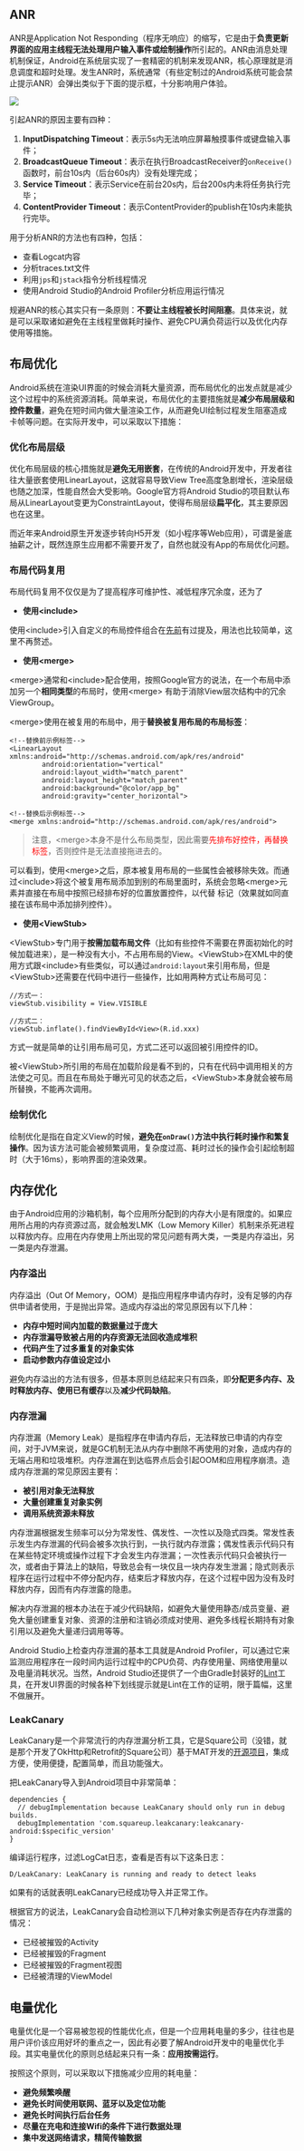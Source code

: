 ## ANR

ANR是Application Not Responding（程序无响应）的缩写，它是由于**负责更新界面的应用主线程无法处理用户输入事件或绘制操作**所引起的。ANR由消息处理机制保证，Android在系统层实现了一套精密的机制来发现ANR，核心原理就是消息调度和超时处理。发生ANR时，系统通常（有些定制过的Android系统可能会禁止提示ANR）会弹出类似于下面的提示框，十分影响用户体验。

![](pics/Screenshot%202020-12-12%20141622.png)

引起ANR的原因主要有四种：
1. **InputDispatching Timeout**：表示5s内无法响应屏幕触摸事件或键盘输入事件；
2. **BroadcastQueue Timeout**：表示在执行BroadcastReceiver的`onReceive()`函数时，前台10s内（后台60s内）没有处理完成；
3. **Service Timeout**：表示Service在前台20s内，后台200s内未将任务执行完毕；
4. **ContentProvider Timeout**：表示ContentProvider的publish在10s内未能执行完毕。

用于分析ANR的方法也有四种，包括：

+ 查看Logcat内容
+ 分析traces.txt文件
+ 利用`jps`和`jstack`指令分析线程情况
+ 使用Android Studio的Android Profiler分析应用运行情况 

规避ANR的核心其实只有一条原则：**不要让主线程被长时间阻塞**。具体来说，就是可以采取诸如避免在主线程里做耗时操作、避免CPU满负荷运行以及优化内存使用等措施。

## 布局优化

Android系统在渲染UI界面的时候会消耗大量资源，而布局优化的出发点就是减少这个过程中的系统资源消耗。简单来说，布局优化的主要措施就是**减少布局层级和控件数量**，避免在短时间内做大量渲染工作，从而避免UI绘制过程发生阻塞造成卡帧等问题。在实际开发中，可以采取以下措施：

### 优化布局层级

优化布局层级的核心措施就是**避免无用嵌套**，在传统的Android开发中，开发者往往大量嵌套使用LinearLayout，这就容易导致View Tree高度急剧增长，渲染层级也随之加深，性能自然会大受影响。Google官方将Android Studio的项目默认布局从LinearLayout变更为ConstraintLayout，使得布局层级**扁平化**，其主要原因也在这里。

而近年来Android原生开发逐步转向H5开发（如小程序等Web应用），可谓是釜底抽薪之计，既然连原生应用都不需要开发了，自然也就没有App的布局优化问题。

### 布局代码复用

布局代码复用不仅仅是为了提高程序可维护性、减低程序冗余度，还为了

+ **使用\<include>**

使用\<include>引入自定义的布局控件组合在[先前](Android/controller)有过提及，用法也比较简单，这里不再赘述。

+ **使用\<merge>**

\<merge>通常和\<include>配合使用，按照Google官方的说法，在一个布局中添加另一个**相同类型**的布局时，使用\<merge> 有助于消除View层次结构中的冗余ViewGroup。

\<merge>使用在被复用的布局中，用于**替换被复用布局的布局标签**：

```
<!--替换前示例标签-->
<LinearLayout xmlns:android="http://schemas.android.com/apk/res/android"
        android:orientation="vertical"
        android:layout_width="match_parent"
        android:layout_height="match_parent"
        android:background="@color/app_bg"
        android:gravity="center_horizontal">

<!--替换后示例标签-->
<merge xmlns:android="http://schemas.android.com/apk/res/android">
```

>注意，\<merge>本身不是什么布局类型，因此需要<font color=red>先排布好控件，再替换标签</font>，否则控件是无法直接拖进去的。

可以看到，使用\<merge>之后，原本被复用布局的一些属性会被移除失效。而通过\<include>将这个被复用布局添加到别的布局里面时，系统会忽略\<merge>元素并直接在布局中按照已经排布好的位置放置控件，以代替 <include/>标记（效果就如同直接在该布局中添加排列控件）。

+ **使用\<ViewStub>**

\<ViewStub>专门用于**按需加载布局文件**（比如有些控件不需要在界面初始化的时候加载进来），是一种没有大小，不占用布局的View。\<ViewStub>在XML中的使用方式跟\<include>有些类似，可以通过`android:layout`来引用布局，但是\<ViewStub>还需要在代码中进行一些操作，比如用两种方式让布局可见：

```
//方式一：
viewStub.visibility = View.VISIBLE

//方式二：
viewStub.inflate().findViewById<View>(R.id.xxx)
```

方式一就是简单的让引用布局可见，方式二还可以返回被引用控件的ID。

被\<ViewStub>所引用的布局在加载阶段是看不到的，只有在代码中调用相关的方法使之可见。而且在布局处于曝光可见的状态之后，\<ViewStub>本身就会被布局所替换，不能再次调用。

### 绘制优化

绘制优化是指在自定义View的时候，**避免在`onDraw()`方法中执行耗时操作和繁复操作**。因为该方法可能会被频繁调用，复杂度过高、耗时过长的操作会引起绘制超时（大于16ms），影响界面的渲染效果。

## 内存优化

由于Android应用的沙箱机制，每个应用所分配到的内存大小是有限度的。如果应用所占用的内存资源过高，就会触发LMK（Low Memory Killer）机制来杀死进程以释放内存。应用在内存使用上所出现的常见问题有两大类，一类是内存溢出，另一类是内存泄漏。

### 内存溢出

内存溢出（Out Of Memory，OOM）是指应用程序申请内存时，没有足够的内存供申请者使用，于是抛出异常。造成内存溢出的常见原因有以下几种：

+ **内存中短时间内加载的数据量过于庞大**
+ **内存泄漏导致被占用的内存资源无法回收造成堆积**
+ **代码产生了过多重复的对象实体**
+ **启动参数内存值设定过小**

避免内存溢出的方法有很多，但基本原则总结起来只有四条，即**分配更多内存、及时释放内存、使用已有缓存**以及**减少代码缺陷**。

### 内存泄漏

内存泄漏（Memory Leak）是指程序在申请内存后，无法释放已申请的内存空间，对于JVM来说，就是GC机制无法从内存中删除不再使用的对象，造成内存的无端占用和垃圾堆积。内存泄漏在到达临界点后会引起OOM和应用程序崩溃。造成内存泄漏的常见原因主要有：

+ **被引用对象无法释放**
+ **大量创建重复对象实例**
+ **调用系统资源未释放**

内存泄漏根据发生频率可以分为常发性、偶发性、一次性以及隐式四类。常发性表示发生内存泄漏的代码会被多次执行到，一执行就内存泄露；偶发性表示代码只有在某些特定环境或操作过程下才会发生内存泄漏；一次性表示代码只会被执行一次，或者由于算法上的缺陷，导致总会有一块仅且一块内存发生泄漏；隐式则表示程序在运行过程中不停分配内存，结束后才释放内存，在这个过程中因为没有及时释放内存，因而有内存泄露的隐患。

解决内存泄漏的根本办法在于减少代码缺陷，如避免大量使用静态/成员变量、避免大量创建重复对象、资源的注册和注销必须成对使用、避免多线程长期持有对象引用以及避免大量递归调用等等。

Android Studio上检查内存泄漏的基本工具就是Android Profiler，可以通过它来监测应用程序在一段时间内运行过程中的CPU负荷、内存使用量、网络使用量以及电量消耗状况。当然，Android Studio还提供了一个由Gradle封装好的[Lint](https://developer.android.google.cn/studio/write/lint?hl=zh-cn)工具，在开发UI界面的时候各种下划线提示就是Lint在工作的证明，限于篇幅，这里不做展开。

### LeakCanary

LeakCanary是一个非常流行的内存泄漏分析工具，它是Square公司（没错，就是那个开发了OkHttp和Retrofit的Square公司）基于MAT开发的[开源项目](https://github.com/square/leakcanary)，集成方便，使用便捷，配置简单，而且功能强大。

把LeakCanary导入到Android项目中非常简单：

```
dependencies {
  // debugImplementation because LeakCanary should only run in debug builds.
  debugImplementation 'com.squareup.leakcanary:leakcanary-android:$specific_version'
}
```

编译运行程序，过滤LogCat日志，查看是否有以下这条日志：

```
D/LeakCanary: LeakCanary is running and ready to detect leaks
```

如果有的话就表明LeakCanary已经成功导入并正常工作。

根据官方的说法，LeakCanary会自动检测以下几种对象实例是否存在内存泄露的情况：

+ 已经被摧毁的Activity
+ 已经被摧毁的Fragment
+ 已经被摧毁的Fragment视图
+ 已经被清理的ViewModel

## 电量优化

电量优化是一个容易被忽视的性能优化点，但是一个应用耗电量的多少，往往也是用户评价该应用好坏的重点之一，因此有必要了解Android开发中的电量优化手段。其实电量优化的原则总结起来只有一条：**应用按需运行**。

按照这个原则，可以采取以下措施减少应用的耗电量：

+ **避免频繁唤醒**
+ **避免长时间使用联网、蓝牙以及定位功能**
+ **避免长时间执行后台任务**
+ **尽量在充电和连接Wifi的条件下进行数据处理**
+ **集中发送网络请求，精简传输数据**